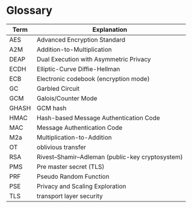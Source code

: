# Glossary

| Term  | Explanation                                     |
| ----- | ----------------------------------------------- |
| AES   | Advanced Encryption Standard                    |
| A2M   | Addition-to-Multiplication                      |
| DEAP  | Dual Execution with Asymmetric Privacy          |
| ECDH  | Elliptic-Curve Diffie-Hellman                   |
| ECB   | Electronic codebook (encryption mode)           |
| GC    | Garbled Circuit                                 |
| GCM   | Galois/Counter Mode                             |
| GHASH | GCM hash                                        |
| HMAC  | Hash-based Message Authentication Code          |
| MAC   | Message Authentication Code                     |
| M2a   | Multiplication-to-Addition                      |
| OT    | oblivious transfer                              |
| RSA   | Rivest–Shamir–Adleman (public-key cryptosystem) |
| PMS   | Pre master secret (TLS)                         |
| PRF   | Pseudo Random Function                          |
| PSE   | Privacy and Scaling Exploration                 |
| TLS   | transport layer security                        |
